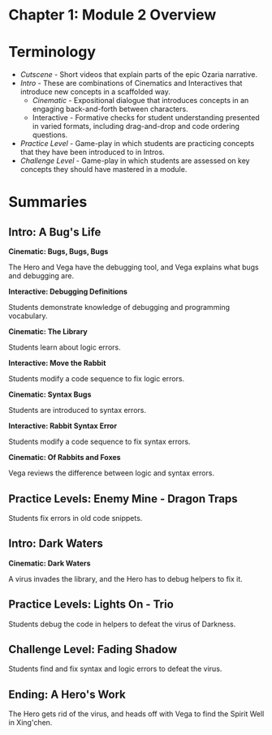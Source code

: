 # Chapter 1: Module 2 Overview

# **Terminology**

- _Cutscene_ - Short videos that explain parts of the epic Ozaria narrative.
- _Intro_ - These are combinations of Cinematics and Interactives that introduce new concepts in a scaffolded way. 
    - _Cinematic_ - Expositional dialogue that introduces concepts in an engaging back-and-forth between characters.
    - Interactive - Formative checks for student understanding presented in varied formats, including drag-and-drop and code ordering questions.
- _Practice Level_ - Game-play in which students are practicing concepts that they have been introduced to in Intros.
- _Challenge Level_ - Game-play in which students are assessed on key concepts they should have mastered in a module.

# Summaries

## Intro: A Bug&#39;s Life

**Cinematic: Bugs, Bugs, Bugs**

The Hero and Vega have the debugging tool, and Vega explains what bugs and debugging are.

**Interactive: Debugging Definitions**

Students demonstrate knowledge of debugging and programming vocabulary.

**Cinematic: The Library**

Students learn about logic errors.

**Interactive: Move the Rabbit**

Students modify a code sequence to fix logic errors.

**Cinematic: Syntax Bugs**

Students are introduced to syntax errors.

**Interactive: Rabbit Syntax Error**

Students modify a code sequence to fix syntax errors.

**Cinematic: Of Rabbits and Foxes**

Vega reviews the difference between logic and syntax errors.

## Practice Levels: Enemy Mine - Dragon Traps

Students fix errors in old code snippets.

## Intro: Dark Waters

**Cinematic: Dark Waters**

A virus invades the library, and the Hero has to debug helpers to fix it.

## Practice Levels: Lights On - Trio

Students debug the code in helpers to defeat the virus of Darkness.

## Challenge Level: Fading Shadow

Students find and fix syntax and logic errors to defeat the virus.

## Ending: A Hero&#39;s Work

The Hero gets rid of the virus, and heads off with Vega to find the Spirit Well in Xing&#39;chen.
